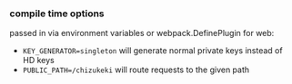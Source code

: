 ### compile time options
passed in via environment variables or webpack.DefinePlugin for web:
* `KEY_GENERATOR=singleton` will generate normal private keys instead of HD keys 
* `PUBLIC_PATH=/chizukeki` will route requests to the given path

